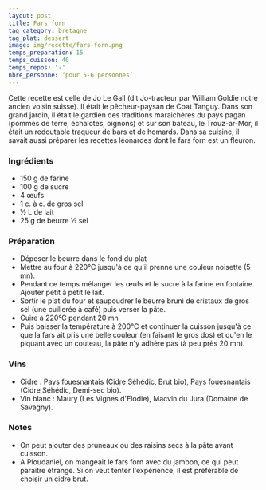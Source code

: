 ```yaml
---
layout: post
title: Fars forn
tag_category: bretagne
tag_plat: dessert
image: img/recette/fars-forn.png
temps_preparation: 15
temps_cuisson: 40
temps_repos: '-'
nbre_personne: ‘pour 5-6 personnes’
---
```

Cette recette est celle de Jo Le Gall (dit Jo-tracteur par William Goldie notre ancien voisin suisse). Il était le pêcheur-paysan de Coat Tanguy. Dans son grand jardin, il était le gardien des traditions maraichères du pays pagan (pommes de terre, échalotes, oignons) et sur son bateau, le Trouz-ar-Mor, il était un redoutable traqueur de bars et de homards. Dans sa cuisine, il savait aussi préparer les recettes léonardes dont le fars forn est un fleuron.    

### Ingrédients
* 150 g de farine
* 100 g de sucre
* 4 œufs
* 1 c. à c. de gros sel
* ½ L de lait
* 25 g de beurre ½ sel

### Préparation
* Déposer le beurre dans le fond du plat
* Mettre au four à 220°C jusqu'à ce qu'il prenne une couleur noisette (5 mn).
* Pendant ce temps mélanger les œufs et le sucre à la farine en fontaine. Ajouter petit à petit le lait.
* Sortir le plat du four et saupoudrer le beurre bruni de cristaux de gros sel (une cuillerée à café) puis verser la pâte.
* Cuire à 220°C pendant 20 mn
* Puis baisser la température à 200°C et continuer la cuisson jusqu'à ce que la fars ait pris une belle couleur (en faisant le gros dos) et qu'en le piquant avec un couteau, la pâte n'y adhère pas (à peu près 20 mn).

### Vins
* Cidre : Pays fouesnantais (Cidre Séhédic, Brut bio), Pays fouesnantais (Cidre Séhédic, Demi-sec bio).
* Vin blanc : Maury (Les Vignes d'Elodie), Macvin du Jura (Domaine de Savagny).

### Notes
* On peut ajouter des pruneaux ou des raisins secs à la pâte avant cuisson.
* A Ploudaniel, on mangeait le fars forn avec du jambon, ce qui peut paraître étrange. Si on veut tenter l'expérience, il est préférable de choisir un cidre brut.
